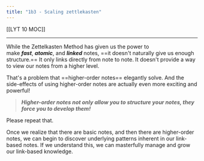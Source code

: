 ```yaml
---
title: "1b3 - Scaling zettlekasten"
---
```


[[LYT 10 MOC]]

---

While the Zettelkasten Method has given us the power to make **_fast_**, **_atomic_**, and **_linked_** notes, ==it doesn't naturally give us enough structure.== It only links directly from note to note. It doesn't provide a way to view our notes from a higher level.   
  
That's a problem that ==higher-order notes== elegantly solve. And the side-effects of using higher-order notes are actually even more exciting and powerful!   
  
> **_Higher-order notes not only allow you to structure your notes, they force you to develop them!_**

Please repeat that.  
  
Once we realize that there are basic notes, and then there are higher-order notes, we can begin to discover underlying patterns inherent in our link-based notes. If we understand this, we can masterfully manage and grow our link-based knowledge.